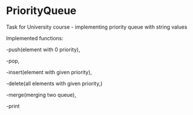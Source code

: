 # PriorityQueue
Task for University course - implementing priority queue with string values

Implemented functions:

-push(element with 0 priority), 

-pop, 

-insert(element with given priority),

-delete(all elements with given priority,)

-merge(merging two queue),

-print
